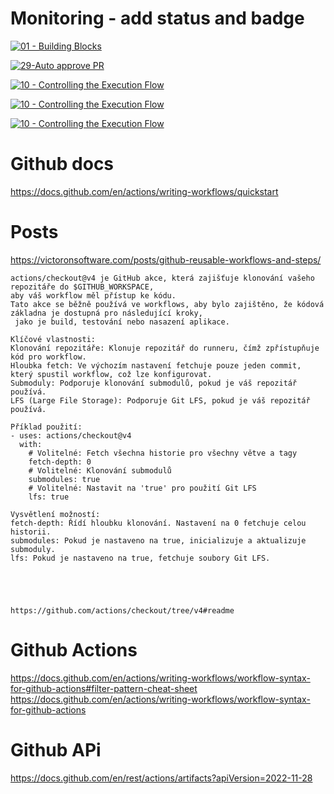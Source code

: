 
# Monitoring - add status and badge
[![01 - Building Blocks](https://github.com/ivosahlik/github-actions-sample/actions/workflows/01-building-blocks.yaml/badge.svg)](https://github.com/ivosahlik/github-actions-sample/actions/workflows/01-building-blocks.yaml)

[![29-Auto approve PR](https://github.com/ivosahlik/github-actions-sample/actions/workflows/29-pr-automerge.yml/badge.svg)](https://github.com/ivosahlik/github-actions-sample/actions/workflows/29-pr-automerge.yml)

[![10 - Controlling the Execution Flow](https://github.com/ivosahlik/github-actions-sample/actions/workflows/10-execution-flow.yaml/badge.svg)](https://github.com/ivosahlik/github-actions-sample/actions/workflows/10-execution-flow.yaml)

[![10 - Controlling the Execution Flow](https://github.com/ivosahlik/github-actions-sample/actions/workflows/10-execution-flow.yaml/badge.svg?branch=main)](https://github.com/ivosahlik/github-actions-sample/actions/workflows/10-execution-flow.yaml)

[![10 - Controlling the Execution Flow](https://github.com/ivosahlik/github-actions-sample/actions/workflows/10-execution-flow.yaml/badge.svg?event=push)](https://github.com/ivosahlik/github-actions-sample/actions/workflows/10-execution-flow.yaml)



# Github docs 
https://docs.github.com/en/actions/writing-workflows/quickstart

# Posts
https://victoronsoftware.com/posts/github-reusable-workflows-and-steps/



````
actions/checkout@v4 je GitHub akce, která zajišťuje klonování vašeho repozitáře do $GITHUB_WORKSPACE, 
aby váš workflow měl přístup ke kódu. 
Tato akce se běžně používá ve workflows, aby bylo zajištěno, že kódová základna je dostupná pro následující kroky,
 jako je build, testování nebo nasazení aplikace.
 
Klíčové vlastnosti:
Klonování repozitáře: Klonuje repozitář do runneru, čímž zpřístupňuje kód pro workflow.
Hloubka fetch: Ve výchozím nastavení fetchuje pouze jeden commit, který spustil workflow, což lze konfigurovat.
Submoduly: Podporuje klonování submodulů, pokud je váš repozitář používá.
LFS (Large File Storage): Podporuje Git LFS, pokud je váš repozitář používá.

Příklad použití:
- uses: actions/checkout@v4
  with:
    # Volitelné: Fetch všechna historie pro všechny větve a tagy
    fetch-depth: 0
    # Volitelné: Klonování submodulů
    submodules: true
    # Volitelné: Nastavit na 'true' pro použití Git LFS
    lfs: true
    
Vysvětlení možností:
fetch-depth: Řídí hloubku klonování. Nastavení na 0 fetchuje celou historii.
submodules: Pokud je nastaveno na true, inicializuje a aktualizuje submoduly.
lfs: Pokud je nastaveno na true, fetchuje soubory Git LFS.





https://github.com/actions/checkout/tree/v4#readme

````

# Github Actions 
https://docs.github.com/en/actions/writing-workflows/workflow-syntax-for-github-actions#filter-pattern-cheat-sheet
https://docs.github.com/en/actions/writing-workflows/workflow-syntax-for-github-actions

# Github APi
https://docs.github.com/en/rest/actions/artifacts?apiVersion=2022-11-28


